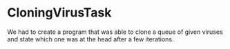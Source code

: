 # CloningVirusTask
We had to create a program that was able to clone a queue of given viruses and state which one was at the head after a few iterations.
